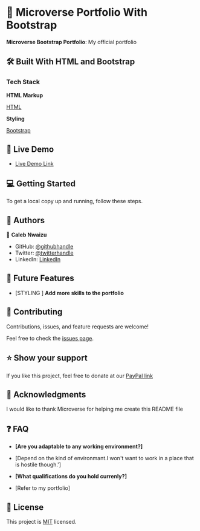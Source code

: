 

# 📖 Microverse Portfolio With Bootstrap



**Microverse Bootstrap Portfolio**: My official portfolio

## 🛠 Built With HTML and Bootstrap

### Tech Stack



 **HTML Markup**

   [HTML](https://www.w3.org/)



  **Styling**

  [Bootstrap](https://getbootstrap.com/)



## 🚀 Live Demo


- [Live Demo Link](https://calebchris000.github.io/Microverse-Bootstrap-Project/)



## 💻 Getting Started



To get a local copy up and running, follow these steps.



## 👥 Authors



👤 **Caleb Nwaizu**

- GitHub: [@githubhandle](https://github.com/calebchris000)
- Twitter: [@twitterhandle](https://twitter.com/calebchris000)
- LinkedIn: [LinkedIn](https://www.linkedin.com/in/caleb-nwaizu-b815aa23b/)




## 🔭 Future Features



- [STYLING ] **Add more skills to the portfolio**




## 🤝 Contributing

Contributions, issues, and feature requests are welcome!

Feel free to check the [issues page](https://docs.github.com/en/issues/tracking-your-work-with-issues/about-issues).




## ⭐️ Show your support



If you like this project, feel free to donate at our [PayPal link](paypal.com)



## 🙏 Acknowledgments



I would like to thank Microverse for helping me create this README file



## ❓ FAQ


- **[Are you adaptable to any working environment?]**

 - [Depend on the kind of environmant.I won't want to work in a place that is hostile though.']

- **[What qualifications do you hold currenly?]**

 - [Refer to my portfolio]



## 📝 License

This project is [MIT](https://choosealicense.com/licenses/mit/) licensed.

